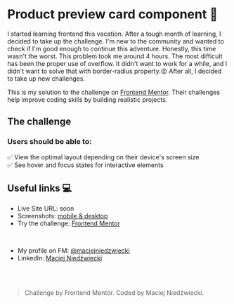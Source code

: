 # Product preview card component 🛒
I started learning frontend this vacation.  After a tough month of learning, I decided to take up the challenge.  I'm new to the community and wanted to check if I'm good enough to continue this adventure.  Honestly, this time wasn't the worst.  This problem took me  around 4 hours. The most difficult has been the proper use of overflow. It didn't want to work for a while, and I didn't want to solve that with border-radius property.😜 After all, I decided to take up new challenges.

This is my solution to the challenge on [Frontend Mentor](https://www.frontendmentor.io/). Their challenges help improve coding skills by building realistic projects. 

## The challenge

### Users should be able to:
✅ View the optimal layout depending on their device's screen size <br />
✅ See hover and focus states for interactive elements

## Useful links 💻
- Live Site URL: soon
- Screenshots: [mobile & desktop](https://github.com/maciejniedzwiecki/FM-Product-preview-card-component/tree/master/screenshot)
- Try the challenge: [Frontend Mentor](https://www.frontendmentor.io/challenges/product-preview-card-component-GO7UmttRfa)

<br />

- My profile on FM: [@maciejniedzwiecki](https://www.frontendmentor.io/profile/maciejniedzwiecki)
- LinkedIn: [Maciej Niedźwiecki](https://www.linkedin.com/in/maciej-niedzwiecki/)

<br />
<br />

> Challenge by Frontend Mentor. Coded by Maciej Niedźwiecki.
